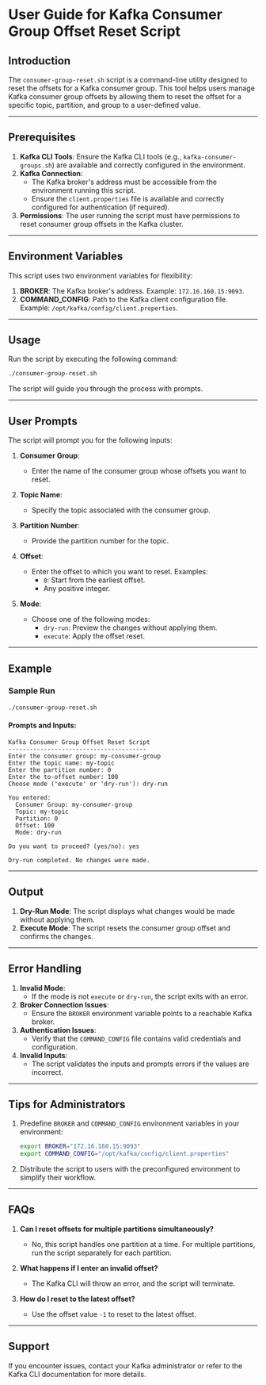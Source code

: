 
# User Guide for Kafka Consumer Group Offset Reset Script

## Introduction
The `consumer-group-reset.sh` script is a command-line utility designed to reset the offsets for a Kafka consumer group. 
This tool helps users manage Kafka consumer group offsets by allowing them to reset the offset for a specific topic, partition, and group to a user-defined value.

---

## Prerequisites
1. **Kafka CLI Tools**: Ensure the Kafka CLI tools (e.g., `kafka-consumer-groups.sh`) are available and correctly configured in the environment.
2. **Kafka Connection**:
   - The Kafka broker's address must be accessible from the environment running this script.
   - Ensure the `client.properties` file is available and correctly configured for authentication (if required).
3. **Permissions**: The user running the script must have permissions to reset consumer group offsets in the Kafka cluster.

---

## Environment Variables
This script uses two environment variables for flexibility:

1. **BROKER**: The Kafka broker's address. Example: `172.16.160.15:9093`.
2. **COMMAND_CONFIG**: Path to the Kafka client configuration file. Example: `/opt/kafka/config/client.properties`.

---

## Usage
Run the script by executing the following command:

```bash
./consumer-group-reset.sh
```

The script will guide you through the process with prompts.

---

## User Prompts
The script will prompt you for the following inputs:

1. **Consumer Group**:
   - Enter the name of the consumer group whose offsets you want to reset.

2. **Topic Name**:
   - Specify the topic associated with the consumer group.

3. **Partition Number**:
   - Provide the partition number for the topic.

4. **Offset**:
   - Enter the offset to which you want to reset. Examples:
     - `0`: Start from the earliest offset.
     - Any positive integer.

5. **Mode**:
   - Choose one of the following modes:
     - `dry-run`: Preview the changes without applying them.
     - `execute`: Apply the offset reset.

---

## Example

### Sample Run
```bash
./consumer-group-reset.sh
```

#### Prompts and Inputs:
```plaintext
Kafka Consumer Group Offset Reset Script
---------------------------------------
Enter the consumer group: my-consumer-group
Enter the topic name: my-topic
Enter the partition number: 0
Enter the to-offset number: 100
Choose mode ('execute' or 'dry-run'): dry-run

You entered:
  Consumer Group: my-consumer-group
  Topic: my-topic
  Partition: 0
  Offset: 100
  Mode: dry-run

Do you want to proceed? (yes/no): yes

Dry-run completed. No changes were made.
```

---

## Output
1. **Dry-Run Mode**: The script displays what changes would be made without applying them.
2. **Execute Mode**: The script resets the consumer group offset and confirms the changes.

---

## Error Handling
1. **Invalid Mode**:
   - If the mode is not `execute` or `dry-run`, the script exits with an error.
2. **Broker Connection Issues**:
   - Ensure the `BROKER` environment variable points to a reachable Kafka broker.
3. **Authentication Issues**:
   - Verify that the `COMMAND_CONFIG` file contains valid credentials and configuration.
4. **Invalid Inputs**:
   - The script validates the inputs and prompts errors if the values are incorrect.

---

## Tips for Administrators
1. Predefine `BROKER` and `COMMAND_CONFIG` environment variables in your environment:
   ```bash
   export BROKER="172.16.160.15:9093"
   export COMMAND_CONFIG="/opt/kafka/config/client.properties"
   ```
2. Distribute the script to users with the preconfigured environment to simplify their workflow.

---

## FAQs

1. **Can I reset offsets for multiple partitions simultaneously?**
   - No, this script handles one partition at a time. For multiple partitions, run the script separately for each partition.

2. **What happens if I enter an invalid offset?**
   - The Kafka CLI will throw an error, and the script will terminate.

3. **How do I reset to the latest offset?**
   - Use the offset value `-1` to reset to the latest offset.

---

## Support
If you encounter issues, contact your Kafka administrator or refer to the Kafka CLI documentation for more details.

